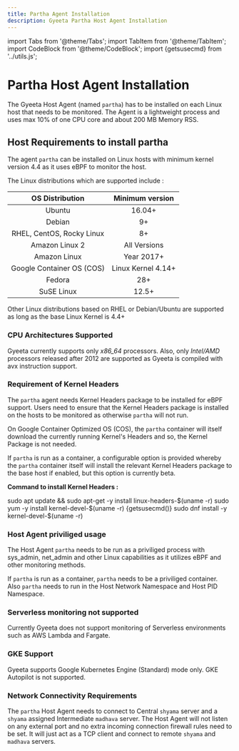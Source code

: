 ```yaml
---
title: Partha Agent Installation
description: Gyeeta Partha Host Agent Installation
---
```


import Tabs from '@theme/Tabs';
import TabItem from '@theme/TabItem';
import CodeBlock from '@theme/CodeBlock';
import {getsusecmd} from '../utils.js';


# Partha Host Agent Installation

The Gyeeta Host Agent (named `partha`) has to be installed on each Linux host that needs to be monitored. 
The Agent is a lightweight process and uses max 10% of one CPU core and about 200 MB Memory RSS.

## Host Requirements to install partha

The agent `partha` can be installed on Linux hosts with minimum kernel version 4.4 as it uses eBPF to monitor the host. 

The Linux distributions which are supported include :

| OS Distribution | Minimum version |
| :-------------: | :-------------: |
| Ubuntu | 16.04+ |
| Debian | 9+ |
| RHEL, CentOS, Rocky Linux | 8+ |
| Amazon Linux 2 | All Versions |
| Amazon Linux | Year 2017+ |
| Google Container OS (COS) | Linux Kernel 4.14+ |
| Fedora | 28+ |
| SuSE Linux | 12.5+ |

Other Linux distributions based on RHEL or Debian/Ubuntu are supported as long as the base Linux Kernel is 4.4+

### CPU Architectures Supported 

Gyeeta currently supports only *x86_64* processors. Also, only *Intel/AMD* processors released after 2012 are supported as
Gyeeta is compiled with avx instruction support.

### Requirement of Kernel Headers

The `partha` agent needs Kernel Headers package to be installed for eBPF support. Users need to ensure that the Kernel Headers 
package is installed on the hosts to be monitored as otherwise `partha` will not run. 

On Google Container Optimized OS (COS), the `partha` container will itself download the currently running Kernel's Headers and so,
the Kernel Package is not needed.

If `partha` is run as a container, a configurable option is provided whereby the `partha` container itself will install the relevant Kernel Headers 
package to the base host if enabled, but this option is currently beta.


**Command to install Kernel Headers :**


<Tabs>
<TabItem value="UbuntuDebian" label="Ubuntu / Debian" default>
<CodeBlock language="sh">
sudo apt update && sudo apt-get -y install linux-headers-$(uname -r)
</CodeBlock>
</TabItem>

<TabItem value="rhel" label="RHEL / CentOS / Amazon Linux">
<CodeBlock language="sh">
sudo yum -y install kernel-devel-$(uname -r)
</CodeBlock>
</TabItem>

<TabItem value="suse" label="SuSE / OpenSuSE">
<CodeBlock language="sh">
{getsusecmd()}  
</CodeBlock>
</TabItem>

<TabItem value="fedora" label="Fedora Linux">
<CodeBlock language="sh">
sudo dnf install -y kernel-devel-$(uname -r)
</CodeBlock>
</TabItem>

</Tabs>

### Host Agent priviliged usage

The Host Agent `partha` needs to be run as a priviliged process with sys_admin, net_admin and other Linux capabilities as it utilizes 
eBPF and other monitoring methods. 

If `partha` is run as a container, `partha` needs to be a priviliged container. Also `partha` needs to run in the Host Network Namespace
and Host PID Namespace.

### Serverless monitoring not supported

Currently Gyeeta does not support monitoring of Serverless environments such as AWS Lambda and Fargate.

### GKE Support

Gyeeta supports Google Kubernetes Engine (Standard) mode only. GKE Autopilot is not supported.


### Network Connectivity Requirements

The `partha` Host Agent needs to connect to Central `shyama` server and a `shyama` assigned Intermediate `madhava` server. The Host Agent will 
not listen on any external port and no extra incoming connection firewall rules need to be set. It will just act as a TCP client and connect 
to remote `shyama` and `madhava` servers.


